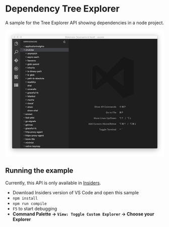 # Dependency Tree Explorer

A sample for the Tree Explorer API showing dependencies in a node project. 

![tree-explorer](tree-explorer.png)

## Running the example

Currently, this API is only available in [Insiders](https://code.visualstudio.com/insiders).

- Download Insiders version of VS Code and open this sample
- `npm install`
- `npm run compile`
- `F5` to start debugging
- **Command Palette -> `View: Toggle Custom Explorer` -> Choose your Explorer**